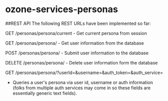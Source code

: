 ozone-services-personas
===========

##REST API
The following REST URLs have been implemented so far:

GET <api>/personas/persona/current - Get current persona from session

GET <api>/personas/persona/<User ID> - Get user information from the database

POST <api>/personas/persona/ - Submit user information to the database

DELETE <api>/personas/persona/<User ID> - Delete user information form the database

GET <api>/personas/persona/?userId=<User ID>&username=<User name>&auth_token=<Auth token>&auth_service=<Auth service> 
- Queries a user's persona via user id, username or auth information (folks from multiple auth services may come in 
so these fields are essentially generic text fields).